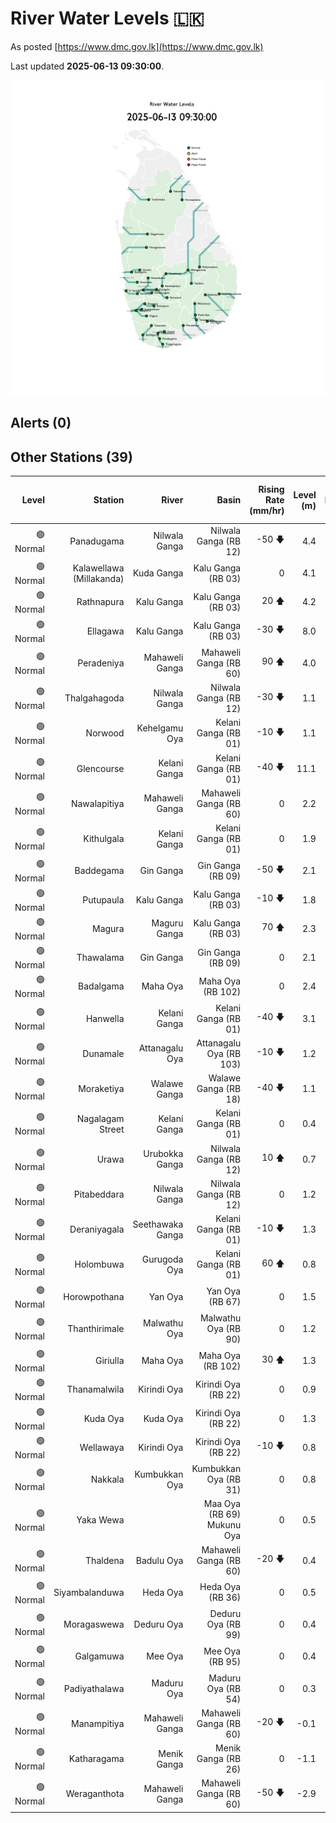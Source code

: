 # River Water Levels :sri_lanka:

As posted [https://www.dmc.gov.lk](https://www.dmc.gov.lk)

Last updated **2025-06-13 09:30:00**.

<div id="river-water-level-map">

![images/river-water-level-map.png](images/river-water-level-map.png)

</div>

## Alerts (0)

## Other Stations (39)

| Level | Station | River | Basin | Rising Rate (mm/hr) | Level (m) | Alert Level (m) | Minor Flood Level (m) | Major Flood Level (m) |
| --: | --: | --: | --: | --: | --: | --: | --: | --: |
| 🟢 Normal | Panadugama | Nilwala Ganga | Nilwala Ganga (RB 12) | -50 🡇 | 4.4 | 5.0 | 6.0 | 7.5 |
| 🟢 Normal | Kalawellawa (Millakanda) | Kuda Ganga | Kalu Ganga (RB 03) | 0  | 4.1 | 5.0 | 6.5 | 8.0 |
| 🟢 Normal | Rathnapura | Kalu Ganga | Kalu Ganga (RB 03) | 20 🡅 | 4.2 | 5.2 | 7.5 | 9.5 |
| 🟢 Normal | Ellagawa | Kalu Ganga | Kalu Ganga (RB 03) | -30 🡇 | 8.0 | 10.0 | 10.7 | 12.2 |
| 🟢 Normal | Peradeniya | Mahaweli Ganga | Mahaweli Ganga (RB 60) | 90 🡅 | 4.0 | 5.0 | 7.0 | 9.0 |
| 🟢 Normal | Thalgahagoda | Nilwala Ganga | Nilwala Ganga (RB 12) | -30 🡇 | 1.1 | 1.4 | 1.7 | 2.8 |
| 🟢 Normal | Norwood | Kehelgamu Oya | Kelani Ganga (RB 01) | -10 🡇 | 1.1 | 1.5 | 3.0 | 4.5 |
| 🟢 Normal | Glencourse | Kelani Ganga | Kelani Ganga (RB 01) | -40 🡇 | 11.1 | 15.0 | 16.5 | 19.0 |
| 🟢 Normal | Nawalapitiya | Mahaweli Ganga | Mahaweli Ganga (RB 60) | 0  | 2.2 | 3.5 | 5.0 | 6.0 |
| 🟢 Normal | Kithulgala | Kelani Ganga | Kelani Ganga (RB 01) | 0  | 1.9 | 3.0 | 4.0 | 6.0 |
| 🟢 Normal | Baddegama | Gin Ganga | Gin Ganga (RB 09) | -50 🡇 | 2.1 | 3.5 | 4.0 | 5.0 |
| 🟢 Normal | Putupaula | Kalu Ganga | Kalu Ganga (RB 03) | -10 🡇 | 1.8 | 3.0 | 4.0 | 5.0 |
| 🟢 Normal | Magura | Maguru Ganga | Kalu Ganga (RB 03) | 70 🡅 | 2.3 | 4.0 | 6.0 | 7.5 |
| 🟢 Normal | Thawalama | Gin Ganga | Gin Ganga (RB 09) | 0  | 2.1 | 4.0 | 6.0 | 7.5 |
| 🟢 Normal | Badalgama | Maha Oya | Maha Oya (RB 102) | 0  | 2.4 | 5.0 | 6.2 | 9.6 |
| 🟢 Normal | Hanwella | Kelani Ganga | Kelani Ganga (RB 01) | -40 🡇 | 3.1 | 7.0 | 8.0 | 10.0 |
| 🟢 Normal | Dunamale | Attanagalu Oya | Attanagalu Oya (RB 103) | -10 🡇 | 1.2 | 3.3 | 4.4 | 5.5 |
| 🟢 Normal | Moraketiya | Walawe Ganga | Walawe Ganga (RB 18) | -40 🡇 | 1.1 | 3.0 | 5.0 | 7.0 |
| 🟢 Normal | Nagalagam Street | Kelani Ganga | Kelani Ganga (RB 01) | 0  | 0.4 | 1.2 | 1.5 | 2.1 |
| 🟢 Normal | Urawa | Urubokka Ganga | Nilwala Ganga (RB 12) | 10 🡅 | 0.7 | 2.5 | 4.0 | 6.0 |
| 🟢 Normal | Pitabeddara | Nilwala Ganga | Nilwala Ganga (RB 12) | 0  | 1.2 | 4.0 | 5.0 | 6.5 |
| 🟢 Normal | Deraniyagala | Seethawaka Ganga | Kelani Ganga (RB 01) | -10 🡇 | 1.3 | 4.8 | 5.8 | 6.4 |
| 🟢 Normal | Holombuwa | Gurugoda Oya | Kelani Ganga (RB 01) | 60 🡅 | 0.8 | 3.0 | 3.4 | 5.0 |
| 🟢 Normal | Horowpothana | Yan Oya | Yan Oya (RB 67) | 0  | 1.5 | 6.0 | 7.5 | 10.5 |
| 🟢 Normal | Thanthirimale | Malwathu Oya | Malwathu Oya (RB 90) | 0  | 1.2 | 5.0 | 6.8 | 7.8 |
| 🟢 Normal | Giriulla | Maha Oya | Maha Oya (RB 102) | 30 🡅 | 1.3 | 5.5 | 6.5 | 7.5 |
| 🟢 Normal | Thanamalwila | Kirindi Oya | Kirindi Oya (RB 22) | 0  | 0.9 | 4.0 | 5.0 | 5.5 |
| 🟢 Normal | Kuda Oya | Kuda Oya | Kirindi Oya (RB 22) | 0  | 1.3 | 6.9 | 8.4 | 8.8 |
| 🟢 Normal | Wellawaya | Kirindi Oya | Kirindi Oya (RB 22) | -10 🡇 | 0.8 | 4.4 | 5.4 | 5.9 |
| 🟢 Normal | Nakkala | Kumbukkan Oya | Kumbukkan Oya (RB 31) | 0  | 0.8 | 5.0 | 6.0 | 7.5 |
| 🟢 Normal | Yaka Wewa |  | Maa Oya (RB 69) Mukunu Oya | 0  | 0.5 | 4.0 | 5.0 | 6.0 |
| 🟢 Normal | Thaldena | Badulu Oya | Mahaweli Ganga (RB 60) | -20 🡇 | 0.4 | 3.0 | 4.0 | 5.0 |
| 🟢 Normal | Siyambalanduwa | Heda Oya | Heda Oya (RB 36) | 0  | 0.5 | 4.5 | 6.0 | 7.0 |
| 🟢 Normal | Moragaswewa | Deduru Oya | Deduru Oya (RB 99) | 0  | 0.4 | 4.8 | 6.0 | 7.0 |
| 🟢 Normal | Galgamuwa | Mee Oya | Mee Oya (RB 95) | 0  | 0.4 | 4.8 | 5.9 | 8.0 |
| 🟢 Normal | Padiyathalawa | Maduru Oya | Maduru Oya (RB 54) | 0  | 0.3 | 4.0 | 4.5 | 6.0 |
| 🟢 Normal | Manampitiya | Mahaweli Ganga | Mahaweli Ganga (RB 60) | -20 🡇 | -0.1 | 3.0 | 4.3 | 6.0 |
| 🟢 Normal | Katharagama | Menik Ganga | Menik Ganga (RB 26) | 0  | -1.1 | 4.0 | 4.6 | 6.5 |
| 🟢 Normal | Weraganthota | Mahaweli Ganga | Mahaweli Ganga (RB 60) | -50 🡇 | -2.9 | 5.0 | 6.0 | 8.0 |
